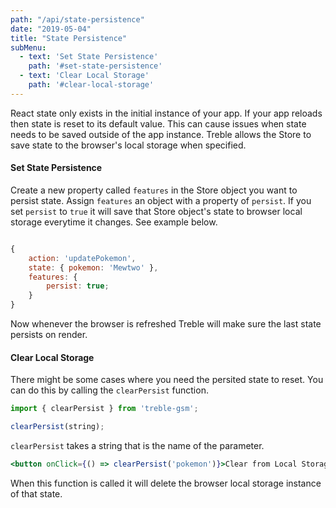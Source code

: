 ```yaml
---
path: "/api/state-persistence"
date: "2019-05-04"
title: "State Persistence"
subMenu: 
  - text: 'Set State Persistence' 
    path: '#set-state-persistence'
  - text: 'Clear Local Storage'
    path: '#clear-local-storage'
---
```


React state only exists in the initial instance of your app.  If your app reloads then state is reset to its default value. This can cause issues when state needs to be saved outside of the app instance.  Treble allows the Store to save state to the browser's local storage when specified.

#### Set State Persistence

Create a new property called `features` in the Store object you want to persist state.  Assign `features` an object with a property of `persist`.  If you set `persist` to `true` it will save that Store object's state to browser local storage everytime it changes. See example below.

```javascript

{
    action: 'updatePokemon',
    state: { pokemon: 'Mewtwo' },
    features: {
        persist: true;
    }
}
```

Now whenever the browser is refreshed Treble will make sure the last state persists on render.

#### Clear Local Storage
There might be some cases where you need the persited state to reset. You can do this by calling the `clearPersist` function.

```javascript
import { clearPersist } from 'treble-gsm';

clearPersist(string);
```

`clearPersist` takes a string that is the name of the parameter.

```jsx
<button onClick={() => clearPersist('pokemon')}>Clear from Local Storage</button>
````

When this function is called it will delete the browser local storage instance of that state.